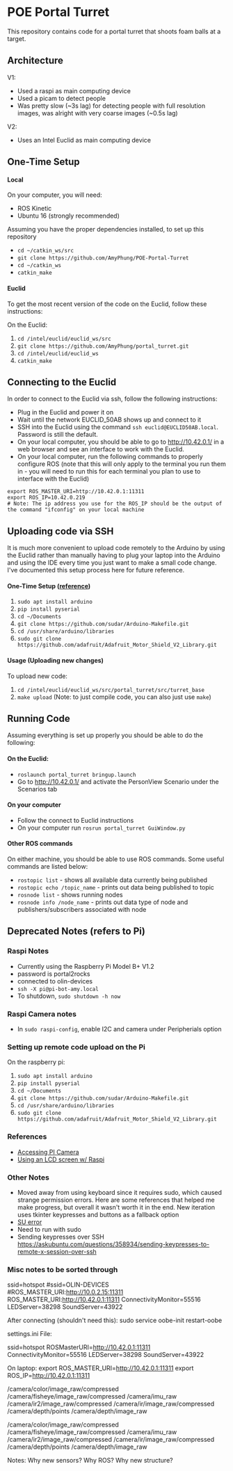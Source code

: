 # POE Portal Turret

This repository contains code for a portal turret that shoots foam balls at a target.

## Architecture
V1:
+ Used a raspi as main computing device
+ Used a picam to detect people
+ Was pretty slow (~3s lag) for detecting people with full resolution images, was alright with very coarse images (~0.5s lag)

V2:
+ Uses an Intel Euclid as main computing device

## One-Time Setup
#### Local
On your computer, you will need:
+ ROS Kinetic
+ Ubuntu 16 (strongly recommended)

Assuming you have the proper dependencies installed, to set up this repository
+ `cd ~/catkin_ws/src`
+ `git clone https://github.com/AmyPhung/POE-Portal-Turret`
+ `cd ~/catkin_ws`
+ `catkin_make`

#### Euclid
To get the most recent version of the code on the Euclid, follow these instructions:

On the Euclid:
1. `cd /intel/euclid/euclid_ws/src`
2. `git clone https://github.com/AmyPhung/portal_turret.git`
3. `cd /intel/euclid/euclid_ws`
4. `catkin_make`

## Connecting to the Euclid
In order to connect to the Euclid via ssh, follow the following instructions:
+ Plug in the Euclid and power it on
+ Wait until the network EUCLID_50AB shows up and connect to it
+ SSH into the Euclid using the command `ssh euclid@EUCLID50AB.local`. Password is still the default.
+ On your local computer, you should be able to go to http://10.42.0.1/ in a web browser and see an interface to work with the Euclid.
+ On your local computer, run the following commands to properly configure ROS (note that this will only apply to the terminal you run them in - you will need to run this for each terminal you plan to use to interface with the Euclid)
```
export ROS_MASTER_URI=http://10.42.0.1:11311
export ROS_IP=10.42.0.219
# Note: The ip address you use for the ROS_IP should be the output of the command "ifconfig" on your local machine
```

## Uploading code via SSH
It is much more convenient to upload code remotely to the Arduino by using the Euclid rather than manually having to plug your laptop into the Arduino and using the IDE every time you just want to make a small code change. I've documented this setup process here for future reference.

#### One-Time Setup ([reference](https://github.com/sudar/Arduino-Makefile))
1. `sudo apt install arduino`
2. `pip install pyserial`
3. `cd ~/Documents`
4. `git clone https://github.com/sudar/Arduino-Makefile.git`
5. `cd /usr/share/arduino/libraries`
6. `sudo git clone https://github.com/adafruit/Adafruit_Motor_Shield_V2_Library.git`

#### Usage (Uploading new changes)
To upload new code:
1. `cd /intel/euclid/euclid_ws/src/portal_turret/src/turret_base`
2. `make upload` (Note: to just compile code, you can also just use `make`)

## Running Code
Assuming everything is set up properly you should be able to do the following:

#### On the Euclid:
+ `roslaunch portal_turret bringup.launch`
+ Go to http://10.42.0.1/ and activate the PersonView Scenario under the Scenarios tab

#### On your computer
+ Follow the connect to Euclid instructions
+ On your computer run `rosrun portal_turret GuiWindow.py`

#### Other ROS commands
On either machine, you should be able to use ROS commands. Some useful commands are listed below:
+ `rostopic list` - shows all available data currently being published
+ `rostopic echo /topic_name` - prints out data being published to topic
+ `rosnode list` - shows running nodes
+ `rosnode info /node_name` - prints out data type of node and publishers/subscribers associated with node

## Deprecated Notes (refers to Pi)

### Raspi Notes
+ Currently using the Raspberry Pi Model B+ V1.2
+ password is portal2rocks
+ connected to olin-devices
+ `ssh -X pi@pi-bot-amy.local`
+ To shutdown, `sudo shutdown -h now`

### Raspi Camera notes
+ In `sudo raspi-config`, enable I2C and camera under Peripherials option

### Setting up remote code upload on the Pi
On the raspberry pi:
1. `sudo apt install arduino`
2. `pip install pyserial`
3. `cd ~/Documents`
4. `git clone https://github.com/sudar/Arduino-Makefile.git`
5. `cd /usr/share/arduino/libraries`
6. `sudo git clone https://github.com/adafruit/Adafruit_Motor_Shield_V2_Library.git`

### References
+ [Accessing PI Camera](https://www.pyimagesearch.com/2015/03/30/accessing-the-raspberry-pi-camera-with-opencv-and-python/)
+ [Using an LCD screen w/ Raspi](https://www.youtube.com/watch?v=cVdSc8VYVBM)

### Other Notes
+ Moved away from using keyboard since it requires sudo, which caused strange permission errors. Here are some references that helped me make progress, but overall it wasn't worth it in the end. New iteration uses tkinter keypresses and buttons as a fallback option
+ [SU error]( https://unix.stackexchange.com/questions/110558/su-with-error-x11-connection-rejected-because-of-wrong-authentication)
+ Need to run with sudo
+ Sending keypresses over SSH https://askubuntu.com/questions/358934/sending-keypresses-to-remote-x-session-over-ssh


### Misc notes to be sorted through

ssid=hotspot
#ssid=OLIN-DEVICES
#ROS_MASTER_URI:http://10.0.2.15:11311
ROS_MASTER_URI:http://10.42.0.1:11311
ConnectivityMonitor=55516
LEDServer=38298
SoundServer=43922

After connecting (shouldn't need this):
sudo service oobe-init restart-oobe


settings.ini File:

ssid=hotspot
ROSMasterURI=http://10.42.0.1:11311
ConnectivityMonitor=55516
LEDServer=38298
SoundServer=43922


On laptop:
export ROS_MASTER_URI=http://10.42.0.1:11311
export ROS_IP=http://10.42.0.1:11311

/camera/color/image_raw/compressed
/camera/fisheye/image_raw/compressed
/camera/imu_raw
/camera/ir2/image_raw/compressed
/camera/ir/image_raw/compressed
/camera/depth/points
/camera/depth/image_raw



/camera/color/image_raw/compressed /camera/fisheye/image_raw/compressed /camera/imu_raw /camera/ir2/image_raw/compressed /camera/ir/image_raw/compressed /camera/depth/points /camera/depth/image_raw


Notes:
Why new sensors?
Why ROS?
Why new structure?
